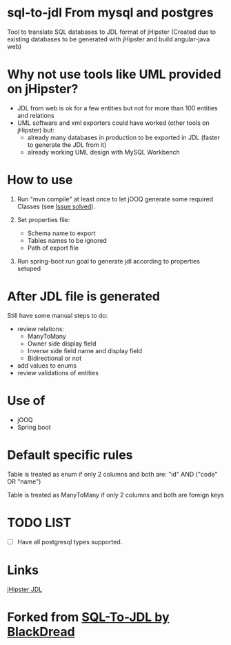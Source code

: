 
# sql-to-jdl From mysql and postgres
Tool to translate SQL databases to JDL format of jHipster (Created due to existing databases to be generated with jHipster and build angular-java web)

# Why not use tools like UML provided on jHipster?
- JDL from web is ok for a few entities but not for more than 100 entities and relations
- UML software and xml exporters could have worked (other tools on jHipster) but:
  - already many databases in production to be exported in JDL (faster to generate the JDL from it)
  - already working UML design with MySQL Workbench

# How to use

1. Run "mvn compile" at least once to let jOOQ generate some required Classes (see [Issue solved](https://github.com/Blackdread/sql-to-jdl/issues/2)).

2. Set properties file:
    - Schema name to export
    - Tables names to be ignored
    - Path of export file

3. Run spring-boot run goal to generate jdl according to properties setuped

# After JDL file is generated
Still have some manual steps to do:
- review relations:
  - ManyToMany
  - Owner side display field
  - Inverse side field name and display field
  - Bidirectional or not
- add values to enums
- review validations of entities

# Use of
- jOOQ
- Spring boot

# Default specific rules
Table is treated as enum if only 2 columns and both are: "id" AND ("code" OR "name")

Table is treated as ManyToMany if only 2 columns and both are foreign keys

# TODO LIST
   - [ ] Have all postgresql types supported.

# Links
[jHipster JDL](http://www.jhipster.tech/jdl/)

# Forked from [SQL-To-JDL by BlackDread](https://github.com/Blackdread/sql-to-jdl)